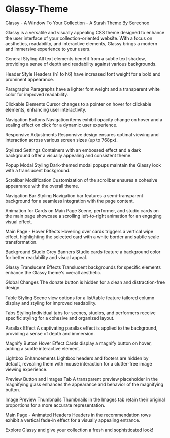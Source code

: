 # Glassy-Theme
Glassy - A Window To Your Collection - A Stash Theme By Serechoo

Glassy is a versatile and visually appealing CSS theme designed to enhance the user interface of your collection-oriented website. With a focus on aesthetics, readability, and interactive elements, Glassy brings a modern and immersive experience to your users.

General Styling
All text elements benefit from a subtle text shadow, providing a sense of depth and readability against various backgrounds.

Header Style
Headers (h1 to h6) have increased font weight for a bold and prominent appearance.

Paragraphs
Paragraphs have a lighter font weight and a transparent white color for improved readability.

Clickable Elements
Cursor changes to a pointer on hover for clickable elements, enhancing user interactivity.

Navigation Buttons
Navigation items exhibit opacity change on hover and a scaling effect on click for a dynamic user experience.

Responsive Adjustments
Responsive design ensures optimal viewing and interaction across various screen sizes (up to 768px).

Stylized Settings
Containers with an embossed effect and a dark background offer a visually appealing and consistent theme.

Popup Modal Styling
Dark-themed modal popups maintain the Glassy look with a translucent background.

Scrollbar Modification
Customization of the scrollbar ensures a cohesive appearance with the overall theme.

Navigation Bar Styling
Navigation bar features a semi-transparent background for a seamless integration with the page content.

Animation for Cards on Main Page
Scene, performer, and studio cards on the main page showcase a scrolling left-to-right animation for an engaging visual effect.

Main Page - Hover Effects
Hovering over cards triggers a vertical wipe effect, highlighting the selected card with a white border and subtle scale transformation.

Background Studio Grey Banners
Studio cards feature a background color for better readability and visual appeal.

Glassy Translucent Effects
Translucent backgrounds for specific elements enhance the Glassy theme's overall aesthetic.

Global Changes
The donate button is hidden for a clean and distraction-free design.

Table Styling
Scene view options for a list/table feature tailored column display and styling for improved readability.

Tabs Styling
Individual tabs for scenes, studios, and performers receive specific styling for a cohesive and organized layout.

Parallax Effect
A captivating parallax effect is applied to the background, providing a sense of depth and immersion.

Magnify Button Hover Effect
Cards display a magnify button on hover, adding a subtle interactive element.

Lightbox Enhancements
Lightbox headers and footers are hidden by default, revealing them with mouse interaction for a clutter-free image viewing experience.

Preview Button and Images Tab
A transparent preview placeholder in the magnifying glass enhances the appearance and behavior of the magnifying button.

Image Preview Thumbnails
Thumbnails in the Images tab retain their original proportions for a more accurate representation.

Main Page - Animated Headers
Headers in the recommendation rows exhibit a vertical fade-in effect for a visually appealing entrance.

Explore Glassy and give your collection a fresh and sophisticated look!
